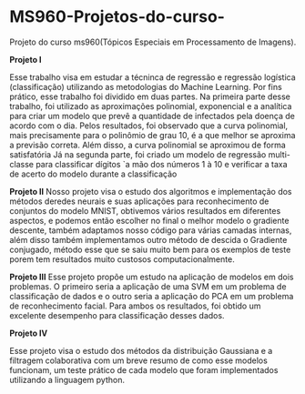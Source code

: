 # MS960-Projetos-do-curso-
Projeto do curso ms960(Tópicos Especiais em Processamento de Imagens).

**Projeto I**

 Esse trabalho visa em estudar a técninca de regressão e regressão
logística (classificação) utilizando as metodologias do Machine Learning. Por fins prático, esse trabalho foi dividido em duas partes. Na primeira parte desse trabalho, foi utilizado as aproximações polinomial,
exponencial e a analítica para criar um modelo que prevê a quantidade de infectados pela doença de acordo com o dia. Pelos resultados, foi observado que a
curva polinomial, mais precisamente para o polinômio de grau 10, é a que melhor se aproxima a previsão correta. Além disso, a curva polinomial se aproximou de forma satisfatória
Já na segunda parte, foi criado um modelo de regressão multi-classe para classificar dígitos `a mão dos números 1 à 10 e verificar a taxa de acerto do modelo durante a classificação

**Projeto II**
Nosso projeto visa o estudo dos algoritmos e implementação dos métodos deredes neurais e suas aplicações para reconhecimento de conjuntos do modelo
MNIST, obtivemos vários resultados em diferentes aspectos, e podemos então escolher no final o melhor modelo o gradiente descente, também adaptamos
nosso código para várias camadas internas, além disso também implementamos outro método de descida o Gradiente conjugado, método esse que se saiu muito
bem para os exemplos de teste porem tem resultados muito custosos computacionalmente.

**Projeto III**
Esse projeto propõe um estudo na aplicação de modelos em dois problemas. O primeiro seria a aplicação de uma SVM em um problema de classificação de dados e o outro seria a 
aplicação do PCA em um problema de reconhecimento facial. Para ambos os resultados, foi obtido um excelente desempenho para classificação desses dados.

**Projeto IV**

Esse projeto visa o estudo dos métodos da distribuição Gaussiana e a filtragem colaborativa com um breve resumo de como esse modelos funcionam, um teste prático de cada modelo que foram implementados
utilizando a linguagem python.
